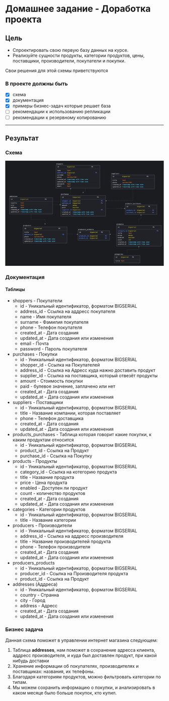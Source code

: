 # Домашнее задание - Доработка проекта

## Цель

- Спроектировать свою первую базу данных на курсе.
- Реализуйте сущности продукты, категории продуктов, цены, поставщики, производители, покупатели и покупки.

Свои решения для этой схемы приветствуются

### В проекте должны быть

- [x] схема
- [x] документация
- [x] примеры бизнес-задач которые решает база
- [ ] рекомендации к использованию репликации
- [ ] рекомендации к резервному копированию

---

## Результат

### Схема

![Diagram](img/diagram.png)

### Документация

#### Таблицы

- shoppers - Покупатели
  - id - Уникальный идентификатор, форматом BIGSERIAL
  - address_id - Ссылка на аддресс покупателя
  - name - Имя покупателя
  - surname - Фамилия покупателя
  - phone - Телефон покупателя
  - created_at - Дата создания
  - updated_at - Дата создания или изменения
  - email - Почта
  - password - Пароль покупателя
- purchases - Покупки
  - id - Уникальный идентификатор, форматом BIGSERIAL
  - shopper_id - Ссылка на Покупателей
  - address_id - Ссылка на Адресс куда нажно доставить продукт
  - supplier_id - Ссылка на поставщика, который отвезёт продукты
  - amount - Стоимость покупки
  - paid - булевое значение, заплачено или нет
  - created_at - Дата создания
  - updated_at - Дата создания или изменения
- suppliers - Поставщики
  - id - Уникальный идентификатор, форматом BIGSERIAL
  - title - Название компании, которая поставляет
  - phone - Телефон доставщика
  - created_at - Дата создания
  - updated_at - Дата создания или изменения
- products_purchases - Таблица которая говорит какие покупки, к каким продуктам относится
  - id - Уникальный идентификатор, форматом BIGSERIAL
  - product_id - Ссылка на Продукт
  - purchase_id - Ссылка на Покупку
- products - Продукты
  - id - Уникальный идентификатор, форматом BIGSERIAL
  - category_id - Ссылка на котегорию продукта
  - title - Название продукта
  - price - Цена продукта
  - enabled - Доступен ли продукт
  - count - количество продуктов
  - created_at - Дата создания
  - updated_at - Дата создания или изменения
- categories - Категории продуктов
  - id - Уникальный идентификатор, форматом BIGSERIAL
  - title - Название категории
- producers - Производители
  - id - Уникальный идентификатор, форматом BIGSERIAL
  - address_id - Ссылка на аддресс производителя
  - title - Название производителей продукта
  - phone - Телефон производителя
  - created_at - Дата создания
  - updated_at - Дата создания или изменения
- producers_products
  - id - Уникальный идентификатор, форматом BIGSERIAL
  - producer_id - Ссылка на Производителя продукта
  - product_id - Ссылка на Продукт
- addresses (Аддреса)
  - id - Уникальный идентификатор, форматом BIGSERIAL
  - country - Странна
  - city - Город
  - address - Адресс
  - created_at - Дата создания
  - updated_at - Дата создания или изменения

### Бизнес задача

Данная схема поможет в управлении интернет магазина следующем:

1. Таблица **addresses**, нам поможет в сохранение адресса клиента, аддресс производителя, и куда был доставлен продукт, при какой нибудь доставки
2. Хранение информации об покупателях, производителях и поставщиках: названия, их телефоны.
3. Благодаря категориям продуктов, можно фильтровать категории по типам.
4. Мы можем сохранить информацию о покупки, и анализировать в каком месяце было больше покупок, кто купил.
